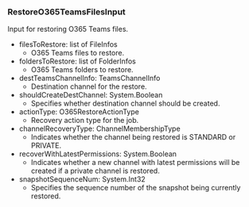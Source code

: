 ### RestoreO365TeamsFilesInput
Input for restoring O365 Teams files.

- filesToRestore: list of FileInfos
  - O365 Teams files to restore.
- foldersToRestore: list of FolderInfos
  - O365 Teams folders to restore.
- destTeamsChannelInfo: TeamsChannelInfo
  - Destination channel for the restore.
- shouldCreateDestChannel: System.Boolean
  - Specifies whether destination channel should be created.
- actionType: O365RestoreActionType
  - Recovery action type for the job.
- channelRecoveryType: ChannelMembershipType
  - Indicates whether the channel being restored is STANDARD or PRIVATE.
- recoverWithLatestPermissions: System.Boolean
  - Indicates whether a new channel with latest permissions will be created if a private channel is restored.
- snapshotSequenceNum: System.Int32
  - Specifies the sequence number of the snapshot being currently restored.
